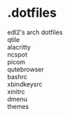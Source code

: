 # .dotfiles
edl2's arch dotfiles  
qtile  
alacritty  
ncspot  
picom  
qutebrowser  
bashrc  
xbindkeysrc  
xinitrc  
dmenu  
themes  
